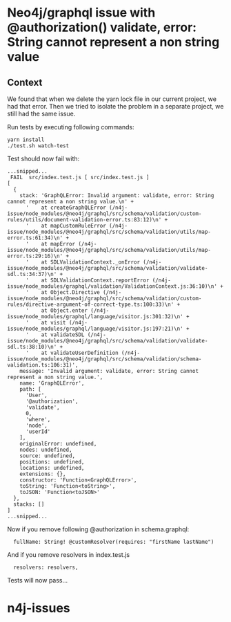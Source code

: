 # Neo4j/graphql issue with @authorization() validate, error: String cannot represent a non string value

## Context

We found that when we delete the yarn lock file in our current project, we had that error.
Then we tried to isolate the problem in a separate project, we still had the same issue.

Run tests by executing following commands:

```
yarn install
./test.sh watch-test
```

Test should now fail with:

```
...snipped...
 FAIL  src/index.test.js [ src/index.test.js ]
[
  {
    stack: 'GraphQLError: Invalid argument: validate, error: String cannot represent a non string value.\n' +
      '    at createGraphQLError (/n4j-issue/node_modules/@neo4j/graphql/src/schema/validation/custom-rules/utils/document-validation-error.ts:83:12)\n' +
      '    at mapCustomRuleError (/n4j-issue/node_modules/@neo4j/graphql/src/schema/validation/utils/map-error.ts:61:34)\n' +
      '    at mapError (/n4j-issue/node_modules/@neo4j/graphql/src/schema/validation/utils/map-error.ts:29:16)\n' +
      '    at SDLValidationContext._onError (/n4j-issue/node_modules/@neo4j/graphql/src/schema/validation/validate-sdl.ts:34:37)\n' +
      '    at SDLValidationContext.reportError (/n4j-issue/node_modules/graphql/validation/ValidationContext.js:36:10)\n' +
      '    at Object.Directive (/n4j-issue/node_modules/@neo4j/graphql/src/schema/validation/custom-rules/directive-argument-of-correct-type.ts:100:33)\n' +
      '    at Object.enter (/n4j-issue/node_modules/graphql/language/visitor.js:301:32)\n' +
      '    at visit (/n4j-issue/node_modules/graphql/language/visitor.js:197:21)\n' +
      '    at validateSDL (/n4j-issue/node_modules/@neo4j/graphql/src/schema/validation/validate-sdl.ts:38:10)\n' +
      '    at validateUserDefinition (/n4j-issue/node_modules/@neo4j/graphql/src/schema/validation/schema-validation.ts:106:31)',
    message: 'Invalid argument: validate, error: String cannot represent a non string value.',
    name: 'GraphQLError',
    path: [
      'User',
      '@authorization',
      'validate',
      0,
      'where',
      'node',
      'userId'
    ],
    originalError: undefined,
    nodes: undefined,
    source: undefined,
    positions: undefined,
    locations: undefined,
    extensions: {},
    constructor: 'Function<GraphQLError>',
    toString: 'Function<toString>',
    toJSON: 'Function<toJSON>'
  },
  stacks: []
]
...snipped...
```

Now if you remove following @authorization in schema.graphql:

```
  fullName: String! @customResolver(requires: "firstName lastName")
```

And if you remove resolvers in index.test.js

```
  resolvers: resolvers,
```

Tests will now pass...

# n4j-issues
